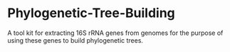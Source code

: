 Phylogenetic-Tree-Building
==========================
A tool kit for extracting 16S rRNA genes from genomes for the purpose of using these genes to build phylogenetic trees.
